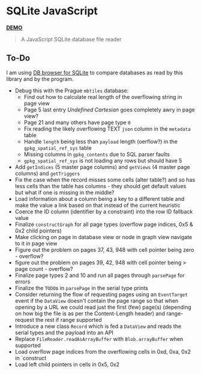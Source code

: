 # SQLite JavaScript

[**DEMO**](https://tomashubelbauer.github.io/sqlite-javascript)

> A JavaScript SQLite database file reader

## To-Do

I am using [DB browser for SQLite](https://github.com/sqlitebrowser/sqlitebrowser)
to compare databases as read by this library and by the program.

- Debug this with the Prague `mbtiles` database:
  - Find out how to calculate real length of the overflowing string in page view
  - Page 5 last entry *Undefined Cartesian* goes completely awry in page view?
  - Page 21 and many others have page type `0`
  - Fix reading the likely overflowing TEXT `json` column in the `metadata` table
  - Handle `length` being less than `payload` length (oerflow?) in the `gpkg_spatial_ref_sys` table
  - Missing columns in `gpkg_contents` due to SQL parser faults
  - `gpkg_spatial_ref_sys` is not loading any rows but should have 5
- Add `getIndices` (5 master page columns) and `getViews` (4 master page columns)
  and `getTriggers`
- Fix the case when the record misses some cells (alter table?) and so has less
  cells than the table has columns - they should get default values but what if
  one is missing in the middle?
- Load information about a column being a key to a different table and make the
  value a link based on that instead of the current heuristic
- Coerce the ID column (identifier by a constraint) into the row ID fallback value
- Finalize `constructGraph` for all page types (overflow page indices, 0x5 & 0x2 child pointers)
- Make clicking on page in database view or node in graph view navigate to it in page view
- Figure out the problem on pages 37, 43, 948 with cell pointer being zero - overflow?
- figure out the problem on pages 39, 42, 948 with cell pointer being > page count - overflow?
- Finalize page types 2 and 10 and run all pages through `parsePage` for errors
- Finalize the `TODO`s in `parsePage` in the serial type prints
- Consider returning the flow of requesting pages using an `EventTarget` event
  if the `DataView` doesn't contain the page range so that when opening by a URL
  we could read just the first (few) page(s) (depending on how big the file is
  as per the Content-Length header) and range-request the rest if range supported
- Introduce a new class `Record` which is fed a `DataView` and reads the serial
  types and the payload into an API
- Replace `FileReader.readAsArrayBuffer` with `Blob.arrayBuffer` when supported
- Load overflow page indices from the overflowing cells in 0xd, 0xa, 0x2 in `construct
- Load left child pointers in cells in 0x5, 0x2
